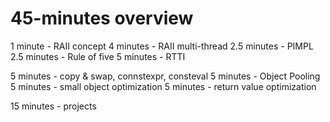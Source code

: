 # 45-minutes overview
1 minute - RAII concept
4 minutes - RAII multi-thread
2.5 minutes - PIMPL
2.5 minutes - Rule of five
5 minutes - RTTI

5 minutes - copy & swap, connstexpr, consteval
5 minutes - Object Pooling
5 minutes - small object optimization
5 minutes - return value optimization

15 minutes - projects